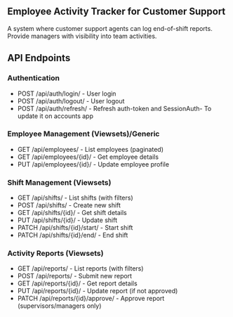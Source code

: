 ## Employee Activity Tracker for Customer Support 

A system where customer support agents can log end-of-shift reports. Provide managers with visibility into team activities.

## API Endpoints
### Authentication
 - POST /api/auth/login/ - User login
 - POST /api/auth/logout/ - User logout
 - POST /api/auth/refresh/ - Refresh auth-token and SessionAuth- To update it on accounts app

### Employee Management (Viewsets)/Generic

 - GET /api/employees/ - List employees (paginated)
 - GET /api/employees/{id}/ - Get employee details
 - PUT /api/employees/{id}/ - Update employee profile

### Shift Management (Viewsets)

 - GET /api/shifts/ - List shifts (with filters)
 - POST /api/shifts/ - Create new shift
 - GET /api/shifts/{id}/ - Get shift details
 - PUT /api/shifts/{id}/ - Update shift
 - PATCH /api/shifts/{id}/start/ - Start shift
 - PATCH /api/shifts/{id}/end/ - End shift

### Activity Reports (Viewsets)

 - GET /api/reports/ - List reports (with filters)
 - POST /api/reports/ - Submit new report
 - GET /api/reports/{id}/ - Get report details
 - PUT /api/reports/{id}/ - Update report (if not approved)
 - PATCH /api/reports/{id}/approve/ - Approve report (supervisors/managers only)


